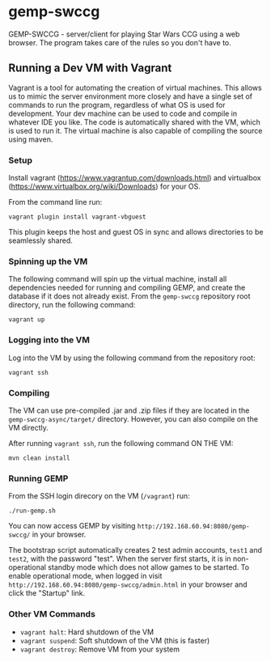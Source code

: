 # gemp-swccg
GEMP-SWCCG - server/client for playing Star Wars CCG using a web browser. The program takes care of the rules so you don't have to.


## Running a Dev VM with Vagrant

Vagrant is a tool for automating the creation of virtual machines. This allows us to mimic the server environment more closely and have a single set of commands to run the program, regardless of what OS is used for development. Your dev machine can be used to code and compile in whatever IDE you like. The code is automatically shared with the VM, which is used to run it. The virtual machine is also capable of compiling the source using maven.

### Setup

Install vagrant (https://www.vagrantup.com/downloads.html) and virtualbox (https://www.virtualbox.org/wiki/Downloads) for your OS.

From the command line run:
```
vagrant plugin install vagrant-vbguest
```

This plugin keeps the host and guest OS in sync and allows directories to be seamlessly shared.


### Spinning up the VM

The following command will spin up the virtual machine, install all dependencies needed for running and compiling GEMP, and create the database if it does not already exist. From the `gemp-swccg` repository root directory, run the following command:
```
vagrant up
```

### Logging into the VM

Log into the VM by using the following command from the repository root:
```
vagrant ssh
```

### Compiling

The VM can use pre-compiled .jar and .zip files if they are located in the `gemp-swccg-async/target/` directory. However, you can also compile on the VM directly.

After running `vagrant ssh`, run the following command ON THE VM:
```
mvn clean install
```

### Running GEMP

From the SSH login direcory on the VM (`/vagrant`) run:
```
./run-gemp.sh
```

You can now access GEMP by visiting `http://192.168.60.94:8080/gemp-swccg/` in your browser.

The bootstrap script automatically creates 2 test admin accounts, `test1` and `test2`, with the password "test". When the server first starts, it is in non-operational standby mode which does not allow games to be started. To enable operational mode, when logged in visit `http://192.168.60.94:8080/gemp-swccg/admin.html` in your browser and click the "Startup" link.

### Other VM Commands

* `vagrant halt`: Hard shutdown of the VM
* `vagrant suspend`: Soft shutdown of the VM (this is faster)
* `vagrant destroy`: Remove VM from your system
